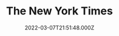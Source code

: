 ---
collection_archive: false
collection_awards: []
collection_category:
  - Portraits
  - Editorial
  - Reportage
  - Color
  - Sports + Athletes
collection_content: >-
  While big leaguers fight with owners about labor issues, minor leaguers like
  Jack Kruger are getting ready for another season of long bus rides and longer
  odds.


  “Get on the first plane to Los Angeles,” his manager said.


  The Angels, Salt Lake’s parent club, were promoting Kruger to the majors to
  replace a catcher with a concussion. The Angels were playing the Tampa Bay
  Rays that evening, May 6, 2021, and he was expected to be there.


  He watched from the bench as the game spun by quickly. Fifth inning. Sixth.
  Seventh. Finally, in the ninth inning, Kruger got the nod. He jogged to the
  plate, eyes focused, shin guards, chest protector and catcher’s mask on.


  There had been no time to warm up properly. He had taken only six practice
  throws instead of his usual 40. What if he had to make a quick throw to second
  base? Would the ball sail into the outfield? Would it hit the pitcher. But
  everything unfolded perfectly. The Angels got three quick outs. Final score:
  Tampa Bay 8, Los Angeles 3. Kruger’s team lost, and he never got to bat, but
  at least he tasted the big time.


  Here’s the thing about professional baseball: It does not take long for harsh
  reality to crash down.


  The next day, as Kruger readied for his second game with the Angels, a team
  executive pulled him aside. Kruger thought he was about to get a hearty
  congratulations. Instead, the executive informed him that he was being
  designated for assignment — a kind of baseball purgatory. If no other team
  wanted him, the Angels could send him back to the minors or cut him
  completely.


  Kruger has always been an underdog. As a child he developed Perthes disease, a
  hip bone disorder that forced him to use crutches for nearly two years in
  grade school. Because the disorder slowed his growth, he was often the
  smallest player on the field until midway through high school.


  “Jack has what I call a ‘figure-it-out component,’” said his college coach.
  “He’s the guy who can figure out how to get off the island. He could be on
  Wall Street right now, he could be in business right now, he could be a lawyer
  now. But he loves baseball too much.”


  I see myself on the Rangers, behind the dish, helping lead the team to a win
  in the World Series,” he said. “You have to be delusional in a way. Confident
  where you 110 percent believe that you are the right man for the job. And if
  other people don’t see it, then they’re wrong, and you have to show them
  that.”
collection_cover: https://d1sf55qlb7p6hz.cloudfront.net/minors-cover.jpg
collection_cover_mobile: https://d1sf55qlb7p6hz.cloudfront.net/minors_vertical-cover-1.jpg
collection_description: >-
  As big leaguers fight with owners about labor issues, minor leaguers like Jack
  Kruger are getting ready for another season of long bus rides and longer odds.
collection_description_alignment: center
collection_exhibition: []
collection_filter: Commissioned + Stock
collection_hidden: false
collection_meta: '"You Have to Be Delusional" A Minor Leaguer''s Hard Road to the Bigs'
collection_meta_2: 
collection_press: []
collection_preview:
  - https://d1sf55qlb7p6hz.cloudfront.net/rent_4x3-7-2.jpg
  - https://d1sf55qlb7p6hz.cloudfront.net/minors_4x3-5.jpg
  - https://d1sf55qlb7p6hz.cloudfront.net/rent_4x3-7.jpg
  - https://d1sf55qlb7p6hz.cloudfront.net/minors_4x3-8.jpg
  - https://d1sf55qlb7p6hz.cloudfront.net/minors_4x3-3.jpg
  - https://d1sf55qlb7p6hz.cloudfront.net/minors_4x3-6.jpg
  - https://d1sf55qlb7p6hz.cloudfront.net/minors_4x3-7.jpg
  - https://d1sf55qlb7p6hz.cloudfront.net/minors_4x3-1.jpg
  - https://d1sf55qlb7p6hz.cloudfront.net/minors_4x3-4.jpg
  - https://d1sf55qlb7p6hz.cloudfront.net/minors_4x3-2.jpg
cover_image: 
date: 2022-03-07T21:51:48.000Z
hide_footer: false 
navigation_theme: white
px_extra: true
row_alignment: between
slug: nytimes-jackkruger
theme_color: "#FFBDD6"
theme_color_all_works: 
title: The New York Times
seo:
  meta_description: 
  meta_title: The New York Times. A Minor Leaguer's Hard Road to the Bigs
collection_blocks:
  - _bookshop_name: collections/media-row-start
    row_alignment: between
  - _bookshop_name: collections/media-element
    align_y:  
    caption: 
    color: "#E1F3DD"
    image:  https://d1sf55qlb7p6hz.cloudfront.net/minors-1.jpg
    margin_left: 20
    margin_right: 0
    margin_y: 100
    width: 40
  - _bookshop_name: collections/media-element
    align_y:  
    caption: 
    color: "#E1F9FB"
    image:  https://d1sf55qlb7p6hz.cloudfront.net/minors-2.jpg
    margin_left: 0
    margin_right: 5
    margin_y: 900
    width: 20
  - _bookshop_name: collections/media-row
    row_alignment: between
  - _bookshop_name: collections/media-element
    align_y:  
    caption: 
    color: "#FBEBD6"
    image:  https://d1sf55qlb7p6hz.cloudfront.net/minors-3.jpg
    margin_left: 45
    margin_right: 0
    margin_y: 100
    width: 40
  - _bookshop_name: collections/media-row
    row_alignment: between
  - _bookshop_name: collections/media-element
    align_y: start
    caption: 
    color: "#E4F6FE"
    image:  https://d1sf55qlb7p6hz.cloudfront.net/minors-4.jpg
    margin_left: 20
    margin_right: 0
    margin_y: 100
    width: 45
  - _bookshop_name: collections/media-row
    row_alignment: between
  - _bookshop_name: collections/media-element
    align_y:  
    caption: 
    color: "#FFD9CF"
    image:  https://d1sf55qlb7p6hz.cloudfront.net/minors-5.jpg
    margin_left: 5
    margin_right: 0
    margin_y: 100
    width: 30
  - _bookshop_name: collections/media-element
    align_y:  
    caption: 
    color: "#DDF5DA"
    image:  https://d1sf55qlb7p6hz.cloudfront.net/minors-6.jpg
    margin_left: 0
    margin_right: 10
    margin_y: 300
    width: 50
  - _bookshop_name: collections/media-row
    row_alignment: between
  - _bookshop_name: collections/media-element
    align_y:  
    caption: 
    color: "#F7F7D0"
    image:  https://d1sf55qlb7p6hz.cloudfront.net/minors-7.jpg
    margin_left: 25
    margin_right: 0
    margin_y: 100
    width: 25
  - _bookshop_name: collections/media-element
    align_y:  
    caption: 
    color: "#E0EFFF"
    image:  https://d1sf55qlb7p6hz.cloudfront.net/minors-8.jpg
    margin_left: 0
    margin_right: 20
    margin_y: 300
    width: 20
  - _bookshop_name: collections/media-row
    row_alignment: between
  - _bookshop_name: collections/media-element
    align_y:  
    caption: 
    color: "#F0E7FF"
    image:  https://d1sf55qlb7p6hz.cloudfront.net/minors-9.jpg
    margin_left: 10
    margin_right: 0
    margin_y: 100
    width: 55
  - _bookshop_name: collections/media-element
    align_y:  
    caption: 
    color: "#D8F9FD"
    image:  https://d1sf55qlb7p6hz.cloudfront.net/minors-10.jpg
    margin_left: 0
    margin_right: 5
    margin_y: 800
    width: 25
  - _bookshop_name: collections/media-row
    row_alignment: between
  - _bookshop_name: collections/media-element
    align_y:  
    caption: 
    color: "#E6FFEA"
    image:  https://d1sf55qlb7p6hz.cloudfront.net/minors-11.jpg
    margin_left: 50
    margin_right: 0
    margin_y: 100
    width: 30
  - _bookshop_name: collections/media-row
    row_alignment: between
  - _bookshop_name: collections/media-element
    align_y:  
    caption: 
    color: "#E6FBD0"
    image:  https://d1sf55qlb7p6hz.cloudfront.net/minors-12.jpg
    margin_left: 20
    margin_right: 0
    margin_y: 400
    width: 40
  - _bookshop_name: collections/media-element
    align_y:  
    caption: 
    color: "#FBEACD"
    image:  https://d1sf55qlb7p6hz.cloudfront.net/minors-14.jpg
    margin_left: 0
    margin_right: 10
    margin_y: 100
    width: 20
  - _bookshop_name: collections/media-row
    row_alignment: between
  - _bookshop_name: collections/media-element
    align_y:  
    caption: 
    color: "#E6F3FE"
    image:  https://d1sf55qlb7p6hz.cloudfront.net/minors-13.jpg
    margin_left: 5
    margin_right: 0
    margin_y: 100
    width: 33
  - _bookshop_name: collections/media-element
    align_y:  
    caption: 
    color: "#FDF9EA"
    image:  https://d1sf55qlb7p6hz.cloudfront.net/minors-15.jpg
    margin_left: 0
    margin_right: 25
    margin_y: 300
    width: 30
  - _bookshop_name: collections/media-row
    row_alignment: between
  - _bookshop_name: collections/media-row
    row_alignment: between
  - _bookshop_name: collections/media-element
    align_y:  
    caption: 
    color: "#F9E0E1"
    image:  https://d1sf55qlb7p6hz.cloudfront.net/minors-16.jpg
    margin_left: 25
    margin_right: 0
    margin_y: 100
    width: 60
  - _bookshop_name: collections/media-row-end
---